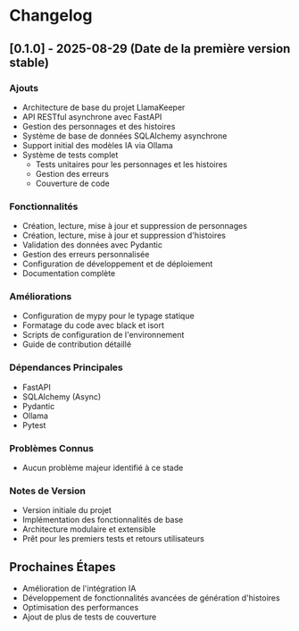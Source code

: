 # Changelog

## [0.1.0] - 2025-08-29 (Date de la première version stable)

### Ajouts
- Architecture de base du projet LlamaKeeper
- API RESTful asynchrone avec FastAPI
- Gestion des personnages et des histoires
- Système de base de données SQLAlchemy asynchrone
- Support initial des modèles IA via Ollama
- Système de tests complet
  - Tests unitaires pour les personnages et les histoires
  - Gestion des erreurs
  - Couverture de code

### Fonctionnalités
- Création, lecture, mise à jour et suppression de personnages
- Création, lecture, mise à jour et suppression d'histoires
- Validation des données avec Pydantic
- Gestion des erreurs personnalisée
- Configuration de développement et de déploiement
- Documentation complète

### Améliorations
- Configuration de mypy pour le typage statique
- Formatage du code avec black et isort
- Scripts de configuration de l'environnement
- Guide de contribution détaillé

### Dépendances Principales
- FastAPI
- SQLAlchemy (Async)
- Pydantic
- Ollama
- Pytest

### Problèmes Connus
- Aucun problème majeur identifié à ce stade

### Notes de Version
- Version initiale du projet
- Implémentation des fonctionnalités de base
- Architecture modulaire et extensible
- Prêt pour les premiers tests et retours utilisateurs

## Prochaines Étapes
- Amélioration de l'intégration IA
- Développement de fonctionnalités avancées de génération d'histoires
- Optimisation des performances
- Ajout de plus de tests de couverture